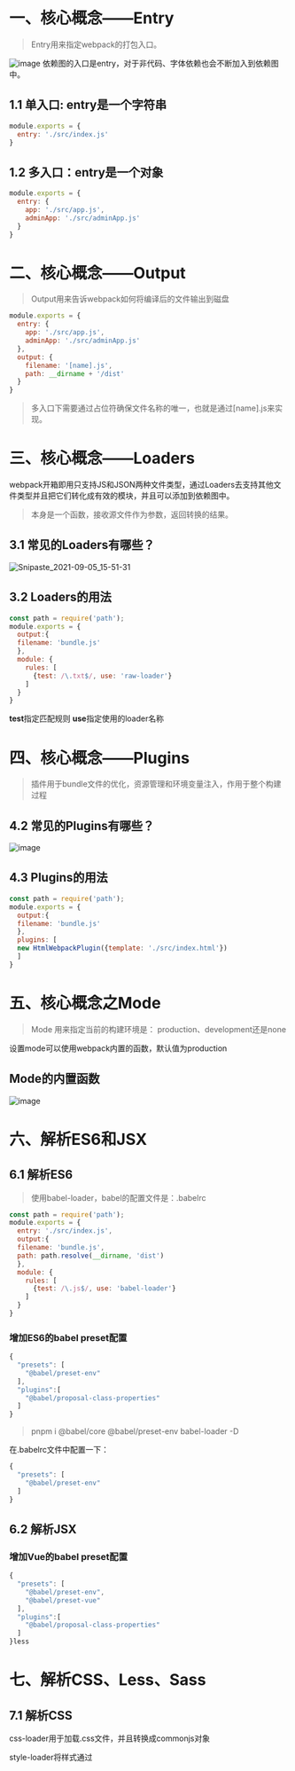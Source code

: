 # 一、核心概念——Entry
> Entry用来指定webpack的打包入口。


![image](https://user-images.githubusercontent.com/72426886/132118607-c71c63e9-11d7-403e-b8da-365de1c75490.png)
依赖图的入口是entry，对于非代码、字体依赖也会不断加入到依赖图中。
## 1.1 单入口: entry是一个字符串
```js
module.exports = {
  entry: './src/index.js'
}
```
## 1.2 多入口：entry是一个对象
```js
module.exports = {
  entry: {
    app: './src/app.js',
    adminApp: './src/adminApp.js'
  }
}
```
# 二、核心概念——Output
> Output用来告诉webpack如何将编译后的文件输出到磁盘
```js
module.exports = {
  entry: {
    app: './src/app.js',
    adminApp: './src/adminApp.js'
  },
  output: {
    filename: '[name].js',
    path: __dirname + '/dist'
  }
}
```
> 多入口下需要通过占位符确保文件名称的唯一，也就是通过[name].js来实现。

# 三、核心概念——Loaders
webpack开箱即用只支持JS和JSON两种文件类型，通过Loaders去支持其他文件类型并且把它们转化成有效的模块，并且可以添加到依赖图中。
> 本身是一个函数，接收源文件作为参数，返回转换的结果。

## 3.1 常见的Loaders有哪些？
![Snipaste_2021-09-05_15-51-31](https://user-images.githubusercontent.com/72426886/132119841-468a3f6d-053f-4fe6-8934-66978cc15c84.jpg)

## 3.2 Loaders的用法
```js
const path = require('path');
module.exports = {
  output:{
  filename: 'bundle.js'
  },
  module: {
    rules: [
      {test: /\.txt$/, use: 'raw-loader'}
    ]
  }
}
```
**test**指定匹配规则
**use**指定使用的loader名称
# 四、核心概念——Plugins
> 插件用于bundle文件的优化，资源管理和环境变量注入，作用于整个构建过程

## 4.2 常见的Plugins有哪些？
![image](https://user-images.githubusercontent.com/72426886/132120004-fb6c9af0-6e01-48bc-9a3b-9b5f47bbf2aa.png)

## 4.3 Plugins的用法
```js
const path = require('path');
module.exports = {
  output:{
  filename: 'bundle.js'
  },
  plugins: [
  new HtmlWebpackPlugin({template: './src/index.html'})
  ]
}
```
# 五、核心概念之Mode
> Mode 用来指定当前的构建环境是： production、development还是none

设置mode可以使用webpack内置的函数，默认值为production

## Mode的内置函数
![image](https://user-images.githubusercontent.com/72426886/132120170-6de71d7d-8842-4319-a6ef-7189bd99007d.png)

# 六、解析ES6和JSX
## 6.1 解析ES6
> 使用babel-loader，babel的配置文件是：.babelrc

```js
const path = require('path');
module.exports = {
  entry: './src/index.js',
  output:{
  filename: 'bundle.js',
  path: path.resolve(__dirname, 'dist')
  },
  module: {
    rules: [
      {test: /\.js$/, use: 'babel-loader'}
    ]
  }
}
```
### 增加ES6的babel preset配置
```js
{
  "presets": [
    "@babel/preset-env"
  ],
  "plugins":[
    "@babel/proposal-class-properties"
  ]
}
```
>  pnpm i @babel/core @babel/preset-env babel-loader -D

在.babelrc文件中配置一下：
```js
{
  "presets": [
    "@babel/preset-env"
  ]
}
```
## 6.2 解析JSX
### 增加Vue的babel preset配置
```js
{
  "presets": [
    "@babel/preset-env",
    "@babel/preset-vue"
  ],
  "plugins":[
    "@babel/proposal-class-properties"
  ]
}less
```
# 七、解析CSS、Less、Sass
## 7.1 解析CSS
css-loader用于加载.css文件，并且转换成commonjs对象

style-loader将样式通过<style>标签插入到head中。
  
```js
const path = require('path');
module.exports = {
  entry: './src/index.js',
  output:{
  filename: 'bundle.js',
  path: path.resolve(__dirname, 'dist')
  },
  module: {
    rules: [
      {test: /\.css$/, use: 'style-loader','css-loader'}
    ]
  }
}
```
 > 注意，style-loader要写在css-loader之前。
## 7.2 解析Less
  less-loader用于将less转换成css
  > less-loader要写在css-loader之后
```js
const path = require('path');
module.exports = {
  entry: './src/index.js',
  output:{
  filename: 'bundle.js',
  path: path.resolve(__dirname, 'dist')
  },
  module: {
    rules: [
      {test: /\.less$/,
       use: ['style-loader',          'css-loader',
       'less-loader'
       ]
       } ]
  }
}
```
## 八、解析图片和字体
### 8.1 解析图片
> file-loader用于处理图片
```js
const path = require('path');
module.exports = {
  entry: './src/index.js',
  output:{
  filename: 'bundle.js',
  path: path.resolve(__dirname, 'dist')
  },
  module: {
    rules: [
      {test: /\.(png|svg|jpg|gif)$/, use: 'style-loader'
      }
    ]
  }
}
```
### 8.2 解析字体

> file-loader也可用于处理字体

```js
const path = require('path');
module.exports = {
  entry: './src/index.js',
  output:{
  filename: 'bundle.js',
  path: path.resolve(__dirname, 'dist')
  },
  module: {
    rules: [
      {test: /\.(woff|woff2|eot|ttf|otf)$/, use: 'style-loader'
      }
    ]
  }
}
```
> 使用url-loader 也可以处理图片和字体，也可以设置较小资源自动base64

```js
const path = require('path');
module.exports = {
  entry: './src/index.js',
  output:{
  filename: 'bundle.js',
  path: path.resolve(__dirname, 'dist')
  },
  module: {
    rules: [
      {test: /\.(png|svg|jpg|gif)$/, use: [{
        loader: 'url-loader',
        options:{
          limit: 10240// 单位是字节，图片资源小于10KB，打包自动base64
        }
      }]
      }
    ]
  }
}
```
## 九、webpack中的文件监听
> 文件监听是在发现源码发生变化时，自动重新构建出新的输出文件。

wenpack开启监听模式，有两种方式：
- 启动webpack命令时，带上--watch参数
- 在配置webpack.config.js中设置watch:true

唯一缺点：每次需要手动刷新浏览器
```js
{
  "script":{
    "build": "webpack",
    "watch": "webpack --watch"
  }
}
```
### 9.1 文件监听的原理分析
> 轮询判断文件的最后编辑时间是否变化

某个文件发生了变化，并不会立刻告诉监听者，而是先缓存起来，等aggregateTimeout

```js
module.export = {
  // 默认false，也就是不开启
  watch:true,
  // 只有开启监听模式时，watchOptions才有意义
  watchOptions:{
    // 默认为空，不监听的文件或者文件夹，支持正则匹配
    ignored: /ndoe_modules/,
    // 监听到变化发生后会等到300ms再去执行，默认300ms
    aggregateTimeout:300,
    // 判断文件是否发生变化是通过卜庭训问系统文件有没有变化实现的，默认每秒问1000次
    poll: 1000
  }
}
```
## 十、webpack中的热更新及原理
热更新: webpack-dev-server
- WDS不刷新浏览器
- WDS不输出文件，而是内存中
- 使用HotModuleReplacementPlugin插件

```js
{
  "script":{
    "build": "webapck",
    "dev": "webpack-dev-serve --open"
  }
}
```
```js
const path = require('path');
module.exports = {
  output:{
  filename: 'bundle.js'
  },
  plugins: [
  new webpack.HotModuleReplacementPlugin()
  ],
  devServer:{
    contentBase: './dist',
    hot：true
  }
}
```
热更新：使用webpack-dev-middlewave

> WDM将webpack输出的文件输出给服务器，适用于灵活的定制场景，需要引入node的服务。

## 10.1 热更新原理分析
Webpack Compile将JS编译成Bundle

HMR Server: 将热更新的文件输出给HMR Runtime

Bundle server: 提供文件在浏览器的访问

HMR Runtime: 会注入到浏览器，更新文件的变化

bundle.js: 构建输出的文件

## 十一、文件指纹
> 打包后输出的文件名的后缀

例如：index_512727db.js

> 文件指纹可以用来做版本管理

## 11.1 文件指纹如何生成
- Hash：和整个项目的构建相关，只要项目文件有修改，整个项目构建的hash值就会更改
- Chunkhash： 和webpack打包的chunk有关，不同的entry会生成不同的chunkhash值
- Contenthash：根据文件内容来定义hash，文件内容不变，则contenthash不变

## 11.2 JS文件指纹设置

> 设置output的filename，使用[chunkhash]

```js
module.exports = {
  entry:{
    app: './src/app.js',
    search: './src/search.js'
  },
  output:{
    filename: '[name][chunkhash:8].js',
    path: __dirname + '/dist'
  }
};
```

## 11.3 CSS文件指纹设置
> 设置MiniCssExtractPlugin 的filename，使用[contenthash]

> 要注意这个插件的loader是无法和style-loader一起使用的，它们之间的功能是互斥的，style=loader是把样式插入到head标签里面，而这个插件是把CSS文件提取出来，所以它们之间有一些冲突。把style-loader删掉再添加MiniCssExtractPlugin.loader
```js
module.exports = {
  entry:{
    app: './src/app.js',
    search: './src/search.js'
  },
  output:{
    filename: '[name][chunkhash:8].js',
    path: __dirname + '/dist'
  },
  plugins:[
    new MiniCssExtractPlugin({
      filename: '[name]_[contenthash:8].css'
    });
  ]
};
```
## 11.4 图片的文件指纹设置
> 设置file-loader的name，使用[hash]

除了[hash]占位符外还有其他占位符

| 占位符名称 |含义  |
| --- | --- |
| [ext] | 资源后缀名 |
| [name] | 文件名称 |
| [path] | 文件的相对路径 |
| [folder] | 文件所在的文件夹 |
| [contenthash] | 文件的内容hash，默认是md5生成 |
| [emoji] | 一个随机的指代文件内容的emoji |


```js
module.exports = {
  entry:{
    app: './src/app.js'
  },
  output:{
    filename: 'bundle.js',
    path: path.resolve(__dirname, 'dist')
  },
  module: {
    rules: [
      {test: /\.(png|svg|jpg|gif)$/, use: [{
        loader: 'url-loader',
        options:{
          limit: 10240,// 单位是字节，图片资源小于10KB，打包自动base64
          name: '[name]_[hash:8].[ext]'
        }
      }]
      }
    ]
  }
};
```
